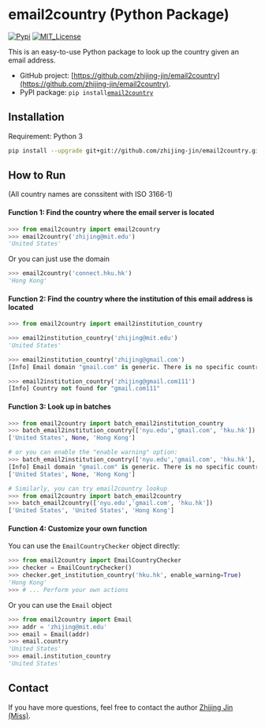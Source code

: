 # email2country (Python Package)
[![Pypi](https://img.shields.io/pypi/v/email2country.svg)](https://pypi.org/project/email2country)
[![MIT_License](https://camo.githubusercontent.com/890acbdcb87868b382af9a4b1fac507b9659d9bf/68747470733a2f2f696d672e736869656c64732e696f2f62616467652f6c6963656e73652d4d49542d626c75652e737667)](LICENCE)

This is an easy-to-use Python package to look up the country given an email address. 
- GitHub project: [https://github.com/zhijing-jin/email2country](https://github.com/zhijing-jin/email2country).
- PyPI package: `pip install`[`email2country`](https://pypi.org/project/email2country/) 

## Installation
Requirement: Python 3
```bash
pip install --upgrade git+git://github.com/zhijing-jin/email2country.git
```

## How to Run
(All country names are conssitent with ISO 3166-1)

#### Function 1: Find the country where the email server is located
```python
>>> from email2country import email2country
>>> email2country('zhijing@mit.edu')
'United States'
```
Or you can just use the domain
```python
>>> email2country('connect.hku.hk')
'Hong Kong'
```
#### Function 2: Find the country where the institution of this email address is located
```python
>>> from email2country import email2institution_country

>>> email2institution_country('zhijing@mit.edu')
'United States'

>>> email2institution_country('zhijing@gmail.com')
[Info] Email domain "gmail.com" is generic. There is no specific country.

>>> email2institution_country('zhijing@gmail.com111')
[Info] Country not found for "gmail.com111"
```
#### Function 3: Look up in batches
```python
>>> from email2country import batch_email2institution_country
>>> batch_email2institution_country(['nyu.edu','gmail.com', 'hku.hk'])
['United States', None, 'Hong Kong']

# or you can enable the "enable warning" option:
>>> batch_email2institution_country(['nyu.edu','gmail.com', 'hku.hk'], enable_warning=True)
[Info] Email domain "gmail.com" is generic. There is no specific country.
['United States', None, 'Hong Kong']

# Similarly, you can try email2country lookup
>>> from email2country import batch_email2country
>>> batch_email2country(['nyu.edu','gmail.com', 'hku.hk'])
['United States', 'United States', 'Hong Kong']
```
#### Function 4: Customize your own function
You can use the `EmailCountryChecker` object directly:
```python
>>> from email2country import EmailCountryChecker
>>> checker = EmailCountryChecker()
>>> checker.get_institution_country('hku.hk', enable_warning=True)
'Hong Kong'
>>> # ... Perform your own actions
```
Or you can use the `Email` object
```python
>>> from email2country import Email 
>>> addr = 'zhijing@mit.edu'
>>> email = Email(addr)
>>> email.country
'United States'
>>> email.institution_country
'United States'
```
## Contact
If you have more questions, feel free to contact the author [Zhijing Jin (Miss)](mailto:zhijing.jin@connect.hku.hk).
